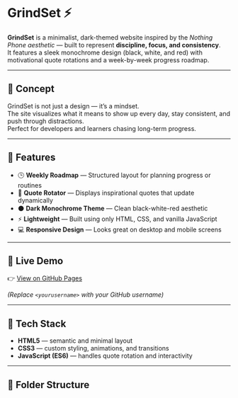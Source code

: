# GrindSet ⚡

**GrindSet** is a minimalist, dark-themed website inspired by the *Nothing Phone aesthetic* — built to represent **discipline, focus, and consistency**.  
It features a sleek monochrome design (black, white, and red) with motivational quote rotations and a week-by-week progress roadmap.

---

## 🧠 Concept

GrindSet is not just a design — it’s a mindset.  
The site visualizes what it means to show up every day, stay consistent, and push through distractions.  
Perfect for developers and learners chasing long-term progress.

---

## 🎨 Features

- 🕒 **Weekly Roadmap** — Structured layout for planning progress or routines  
- 💬 **Quote Rotator** — Displays inspirational quotes that update dynamically  
- ⚫ **Dark Monochrome Theme** — Clean black-white-red aesthetic  
- ⚡ **Lightweight** — Built using only HTML, CSS, and vanilla JavaScript  
- 💻 **Responsive Design** — Looks great on desktop and mobile screens  

---

## 🚀 Live Demo

👉 [View on GitHub Pages](https://<yourusername>.github.io/grindset)

*(Replace `<yourusername>` with your GitHub username)*

---

## 🧩 Tech Stack

- **HTML5** — semantic and minimal layout  
- **CSS3** — custom styling, animations, and transitions  
- **JavaScript (ES6)** — handles quote rotation and interactivity  

---

## 🧱 Folder Structure

